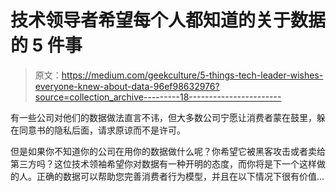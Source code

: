 # 技术领导者希望每个人都知道的关于数据的 5 件事

> 原文：<https://medium.com/geekculture/5-things-tech-leader-wishes-everyone-knew-about-data-96ef98632976?source=collection_archive---------18----------------------->

有一些公司对他们的数据做法直言不讳，但大多数公司宁愿让消费者蒙在鼓里，躲在同意书的隐私后面，请求原谅而不是许可。

但是如果你不知道你的公司在用你的数据做什么呢？你希望它被黑客攻击或者卖给第三方吗？这位技术领袖希望你对数据有一种开明的态度，而你将是下一个这样做的人。正确的数据可以帮助您完善消费者行为模型，并且在以下情况下很有价值…